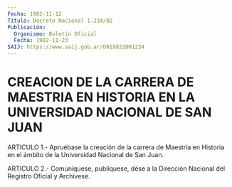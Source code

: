 ```yaml
---
Fecha: 1982-11-12
Título: Decreto Nacional 1.234/82
Publicación:
  Organismo: Boletín Oficial
  Fecha: 1982-11-23
SAIJ: https://www.saij.gob.ar/DN19822001234
---
```

# CREACION DE LA CARRERA DE MAESTRIA EN HISTORIA EN LA UNIVERSIDAD NACIONAL DE SAN JUAN

<a id="1"></a>
ARTICULO 1.- Apruébase la creación de la carrera de Maestría en Historia  en  el  ámbito  de  la  Universidad Nacional de San Juan.

<a id="2"></a>
ARTICULO  2.-  Comuníquese,  publíquese,  dése  a la Dirección Nacional del Registro Oficial y Archívese.